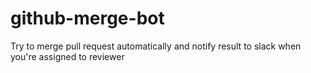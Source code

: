 # github-merge-bot
Try to merge pull request automatically and notify result to slack when you're assigned to reviewer
